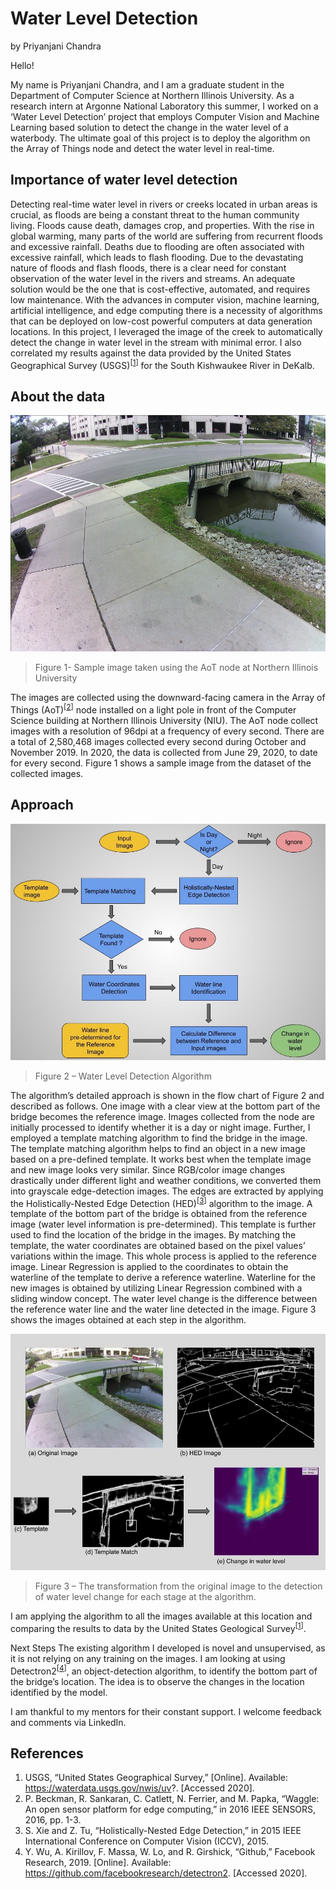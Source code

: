 # Water Level Detection

by Priyanjani Chandra

Hello!

My name is Priyanjani Chandra, and I am a graduate student in the Department of Computer Science at Northern Illinois University. As a research intern at Argonne National Laboratory this summer, I worked on a ‘Water Level Detection’ project that employs Computer Vision and Machine Learning based solution to detect the change in the water level of a waterbody. The ultimate goal of this project is to deploy the algorithm on the Array of Things node and detect the water level in real-time.

## Importance of water level detection
Detecting real-time water level in rivers or creeks located in urban areas is crucial, as floods are being a constant threat to the human community living. Floods cause death, damages crop, and properties. With the rise in global warming, many parts of the world are suffering from recurrent floods and excessive rainfall. Deaths due to flooding are often associated with excessive rainfall, which leads to flash flooding. Due to the devastating nature of floods and flash floods, there is a clear need for constant observation of the water level in the rivers and streams. An adequate solution would be the one that is cost-effective, automated, and requires low maintenance. With the advances in computer vision, machine learning, artificial intelligence, and edge computing there is a necessity of algorithms that can be deployed on low-cost powerful computers at data generation locations. In this project, I leveraged the image of the creek to automatically detect the change in water level in the stream with minimal error. I also correlated my results against the data provided by the United States Geographical Survey (USGS)<sup>[[1](#references)]</sup> for the South Kishwaukee River in DeKalb.

## About the data

![sample image](../imgs/water-level-1.jpg)
> Figure 1- Sample image taken using the AoT node at Northern Illinois University

The images are collected using the downward-facing camera in the Array of Things (AoT)<sup>[[2](#references)]</sup> node installed on a light pole in front of the Computer Science building at Northern Illinois University (NIU).  The AoT node collect images with a resolution of 96dpi at a frequency of every second. There are a total of 2,580,468 images collected every second during October and November 2019. In 2020, the data is collected from June 29, 2020, to date for every second. Figure 1 shows a sample image from the dataset of the collected images.

## Approach

![water level detection](../imgs/water-level-2.jpg)
> Figure 2 – Water Level Detection Algorithm

The algorithm’s detailed approach is shown in the flow chart of Figure 2 and described as follows. One image with a clear view at the bottom part of the bridge becomes the reference image. Images collected from the node are initially processed to identify whether it is a day or night image. Further, I employed a template matching algorithm to find the bridge in the image. The template matching algorithm helps to find an object in a new image based on a pre-defined template.  It works best when the template image and new image looks very similar. Since RGB/color image changes drastically under different light and weather conditions, we converted them into grayscale edge-detection images. The edges are extracted by applying the Holistically-Nested Edge Detection (HED)<sup>[[3](#references)]</sup> algorithm to the image. A template of the bottom part of the bridge is obtained from the reference image (water level information is pre-determined). This template is further used to find the location of the bridge in the images. By matching the template, the water coordinates are obtained based on the pixel values’ variations within the image. This whole process is applied to the reference image. Linear Regression is applied to the coordinates to obtain the waterline of the template to derive a reference waterline. Waterline for the new images is obtained by utilizing Linear Regression combined with a sliding window concept. The water level change is the difference between the reference water line and the water line detected in the image. Figure 3 shows the images obtained at each step in the algorithm.


![water level detection](../imgs/water-level-3.jpg)
> Figure 3 – The transformation from the original image to the detection of water level change for each stage at the algorithm.

I am applying the algorithm to all the images available at this location and comparing the results to data by the United States Geological Survey<sup>[[1](#references)]</sup>.

Next Steps
The existing algorithm I developed is novel and unsupervised, as it is not relying on any training on the images. I am looking at using Detectron2<sup>[[4](#references)]</sup>, an object-detection algorithm, to identify the bottom part of the bridge’s location. The idea is to observe the changes in the location identified by the model.

I am thankful to my mentors for their constant support. I welcome feedback and comments via LinkedIn.

## References
1.	USGS, “United States Geographical Survey,” [Online]. Available: https://waterdata.usgs.gov/nwis/uv?. [Accessed 2020].
2.	P. Beckman, R. Sankaran, C. Catlett, N. Ferrier, and M. Papka, “Waggle: An open sensor platform for edge computing,” in 2016 IEEE SENSORS, 2016, pp. 1-3.
3.	S. Xie and Z. Tu, “Holistically-Nested Edge Detection,” in 2015 IEEE International Conference on Computer Vision (ICCV), 2015.
4.	Y. Wu, A. Kirillov, F. Massa, W. Lo, and R. Girshick, “Github,” Facebook Research, 2019. [Online]. Available: https://github.com/facebookresearch/detectron2. [Accessed 2020].
